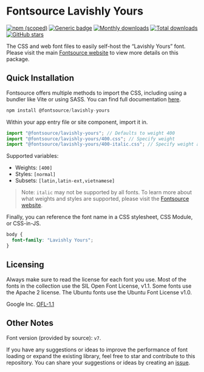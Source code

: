 # Fontsource Lavishly Yours

[![npm (scoped)](https://img.shields.io/npm/v/@fontsource/lavishly-yours?color=brightgreen)](https://www.npmjs.com/package/@fontsource/lavishly-yours) [![Generic badge](https://img.shields.io/badge/fontsource-passing-brightgreen)](https://github.com/fontsource/fontsource) [![Monthly downloads](https://badgen.net/npm/dm/@fontsource/lavishly-yours)](https://github.com/fontsource/fontsource) [![Total downloads](https://badgen.net/npm/dt/@fontsource/lavishly-yours)](https://github.com/fontsource/fontsource) [![GitHub stars](https://img.shields.io/github/stars/fontsource/fontsource.svg?style=social&label=Star)](https://github.com/fontsource/fontsource/stargazers)

The CSS and web font files to easily self-host the “Lavishly Yours” font. Please visit the main [Fontsource website](https://fontsource.org/fonts/lavishly-yours) to view more details on this package.

## Quick Installation

Fontsource offers multiple methods to import the CSS, including using a bundler like Vite or using SASS. You can find full documentation [here](https://fontsource.org/docs/getting-started/introduction).

```javascript
npm install @fontsource/lavishly-yours
```

Within your app entry file or site component, import it in.

```javascript
import "@fontsource/lavishly-yours"; // Defaults to weight 400
import "@fontsource/lavishly-yours/400.css"; // Specify weight
import "@fontsource/lavishly-yours/400-italic.css"; // Specify weight and style
```

Supported variables:
- Weights: `[400]`
- Styles: `[normal]`
- Subsets: `[latin,latin-ext,vietnamese]`

> Note: `italic` may not be supported by all fonts. To learn more about what weights and styles are supported, please visit the [Fontsource website](https://fontsource.org/fonts/lavishly-yours).

Finally, you can reference the font name in a CSS stylesheet, CSS Module, or CSS-in-JS.

```css
body {
  font-family: "Lavishly Yours";
}
```

## Licensing
Always make sure to read the license for each font you use. Most of the fonts in the collection use the SIL Open Font License, v1.1. Some fonts use the Apache 2 license. The Ubuntu fonts use the Ubuntu Font License v1.0.

Google Inc.
[OFL-1.1](http://scripts.sil.org/OFL)

## Other Notes
Font version (provided by source): `v7`.

If you have any suggestions or ideas to improve the performance of font loading or expand the existing library, feel free to star and contribute to this repository. You can share your suggestions or ideas by creating an [issue](https://github.com/fontsource/fontsource/issues).